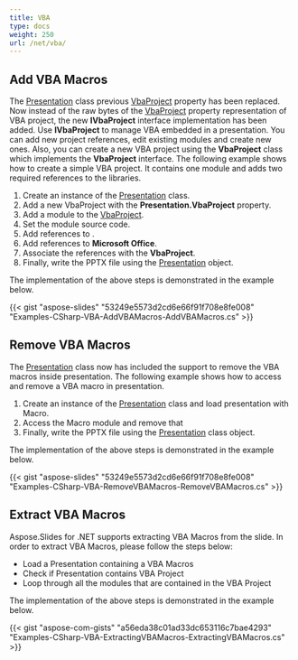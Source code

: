 ```yaml
---
title: VBA
type: docs
weight: 250
url: /net/vba/
---
```


## **Add VBA Macros**
The [Presentation](http://www.aspose.com/api/net/slides/aspose.slides/presentation) class previous [VbaProject](http://www.aspose.com/api/net/slides/aspose.slides.vba/vbaproject) property has been replaced. Now instead of the raw bytes of the [VbaProject](http://www.aspose.com/api/net/slides/aspose.slides.vba/vbaproject) property representation of VBA project, the new **IVbaProject** interface implementation has been added. Use **IVbaProject** to manage VBA embedded in a presentation. You can add new project references, edit existing modules and create new ones. Also, you can create a new VBA project using the **VbaProject** class which implements the **VbaProject** interface. The following example shows how to create a simple VBA project. It contains one module and adds two required references to the libraries.

1. Create an instance of the [Presentation](http://www.aspose.com/api/net/slides/aspose.slides/presentation) class.
1. Add a new VbaProject with the **Presentation.VbaProject** property.
1. Add a module to the [VbaProject](http://www.aspose.com/api/net/slides/aspose.slides.vba/vbaproject).
1. Set the module source code.
1. Add references to <stdole>.
1. Add references to **Microsoft Office**.
1. Associate the references with the **VbaProject**.
1. Finally, write the PPTX file using the [Presentation](http://www.aspose.com/api/net/slides/aspose.slides/presentation) object.

The implementation of the above steps is demonstrated in the example below.



{{< gist "aspose-slides" "53249e5573d2cd6e66f91f708e8fe008" "Examples-CSharp-VBA-AddVBAMacros-AddVBAMacros.cs" >}}
## **Remove VBA Macros**
The [Presentation](https://apireference.aspose.com/slides/net/aspose.slides/presentation) class now has included the support to remove the VBA macros inside presentation. The following example shows how to access and remove a VBA macro in presentation.

1. Create an instance of the [Presentation](http://www.aspose.com/api/net/slides/aspose.slides/presentation) class and load presentation with Macro.
1. Access the Macro module and remove that
1. Finally, write the PPTX file using the [Presentation](http://www.aspose.com/api/net/slides/aspose.slides/presentation) class object.

The implementation of the above steps is demonstrated in the example below.

{{< gist "aspose-slides" "53249e5573d2cd6e66f91f708e8fe008" "Examples-CSharp-VBA-RemoveVBAMacros-RemoveVBAMacros.cs" >}}
## **Extract VBA Macros**
Aspose.Slides for .NET supports extracting VBA Macros from the slide. In order to extract VBA Macros, please follow the steps below:

- Load a Presentation containing a VBA Macros
- Check if Presentation contains VBA Project
- Loop through all the modules that are contained in the VBA Project

The implementation of the above steps is demonstrated in the example below.

{{< gist "aspose-com-gists" "a56eda38c01ad33dc653116c7bae4293" "Examples-CSharp-VBA-ExtractingVBAMacros-ExtractingVBAMacros.cs" >}}
